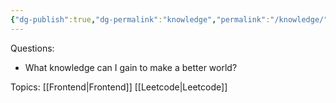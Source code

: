 ```yaml
---
{"dg-publish":true,"dg-permalink":"knowledge","permalink":"/knowledge/"}
---
```


Questions:
* What knowledge can I gain to make a better world?

Topics:
[[Frontend\|Frontend]]
[[Leetcode\|Leetcode]]